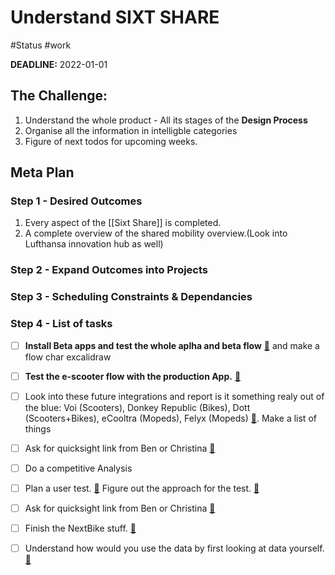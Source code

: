 # Understand SIXT SHARE
 #Status #work

**DEADLINE:** 2022-01-01

## The Challenge:
1. Understand the whole product - All its stages of the **Design Process**
2. Organise all the information in intelligble categories
3. Figure of next todos for upcoming weeks.
    
## Meta Plan
### Step 1 - Desired Outcomes
1. Every aspect of the [[Sixt Share]] is completed.
2. A complete overview of the shared mobility overview.(Look into Lufthansa innovation hub as well) 

### Step 2 - Expand Outcomes into Projects

### Step 3 -  Scheduling Constraints & Dependancies


### Step 4 - List of tasks
- [ ] **Install Beta apps and test the whole aplha and beta flow** [🔗](app://obsidian.md/Knowledge%20Hub/Inbox/Sixt%20Share.md#Todos) and make a flow char excalidraw
- [ ] **Test the e-scooter flow with the production App.** [🔗](app://obsidian.md/Knowledge%20Hub/Inbox/Sixt%20Share.md#Todos)
- [ ] Look into these future integrations and report is it something realy out of the blue: Voi (Scooters), Donkey Republic (Bikes), Dott (Scooters+Bikes), eCooltra (Mopeds), Felyx (Mopeds) [🔗](app://obsidian.md/Knowledge%20Hub/Inbox/Sixt%20Share.md#Todos). Make a list of things
- [ ] Ask for quicksight link from Ben or Christina [🔗](app://obsidian.md/Knowledge%20Hub/Inbox/Sixt%20Share.md#Resources)
- [ ] Do a competitive Analysis
- [ ] Plan a user test. [🔗](app://obsidian.md/Knowledge%20Hub/Inbox/Sixt%20Share.md#Todos) Figure out the approach for the test. [🔗](app://obsidian.md/Knowledge%20Hub/Inbox/Sixt%20Share.md#Todos)
- [ ]   Ask for quicksight link from Ben or Christina [🔗](app://obsidian.md/Knowledge%20Hub/Inbox/Sixt%20Share.md#Todos)
- [ ]   Finish the NextBike stuff. [🔗](app://obsidian.md/Knowledge%20Hub/Inbox/Sixt%20Share.md#Todos)
- [ ]   Understand how would you use the data by first looking at data yourself. [🔗](app://obsidian.md/Knowledge%20Hub/Inbox/Sixt%20Share.md#Todos)

	
